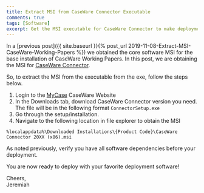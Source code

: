 ```yaml
---
title: Extract MSI from CaseWare Connector Executable
comments: true
tags: [Software]
excerpt: Get the MSI executable for CaseWare Connector to make deployment easier!
---
```

In a [previous post]({{ site.baseurl }}{% post_url 2019-11-08-Extract-MSI-CaseWare-Working-Papers %}) we obtained the core software MSI for the base installation of CaseWare Working Papers. In this post, we are obtaining the MSI for [CaseWare Connector](https://documentation.caseware.com/2018/Connector/en/Content/Overview/c_Introducing_CaseWare_Connector.htm).

So, to extract the MSI from the executable from the exe, follow the steps below.

1. Login to the [MyCase](https://my.caseware.com/account) CaseWare Website
2. In the Downloads tab, download CaseWare Connector version you need.  
The file will be in the following format `ConnectorSetup.exe `
3. Go through the setup/installation.
4. Navigate to the following location in file explorer to obtain the MSI

`%localappdata%\Downloaded Installations\{Product Code}\CaseWare Connector 20XX (x86).msi`

As noted previously, verify you have all software dependencies before your deployment.

You are now ready to deploy with your favorite deployment software!

Cheers,  
Jeremiah
